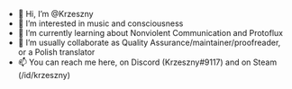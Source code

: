 - 👋 Hi, I’m @Krzeszny
- 👀 I’m interested in music and consciousness
- 🌱 I’m currently learning about Nonviolent Communication and Protoflux
- 💞️ I’m usually collaborate as Quality Assurance/maintainer/proofreader, or a Polish translator
- 📫 You can reach me here, on Discord (Krzeszny#9117) and on Steam (/id/krzeszny)
